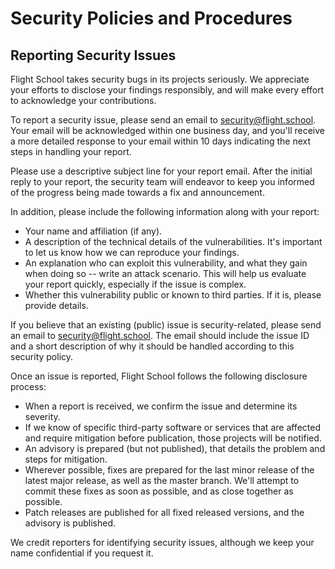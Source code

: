 # Security Policies and Procedures

## Reporting Security Issues

Flight School takes security bugs in its projects seriously.
We appreciate your efforts to disclose your findings responsibly,
and will make every effort to acknowledge your contributions.

To report a security issue,
please send an email to
[security@flight.school](mailto:security@flight.school).
Your email will be acknowledged within one business day,
and you'll receive a more detailed response to your email within 10 days
indicating the next steps in handling your report.

Please use a descriptive subject line for your report email.
After the initial reply to your report,
the security team will endeavor to keep you informed of
the progress being made towards a fix and announcement.

In addition, please include the following information along with your report:

-   Your name and affiliation (if any).
-   A description of the technical details of the vulnerabilities.
    It's important to let us know how we can reproduce your findings.
-   An explanation who can exploit this vulnerability,
    and what they gain when doing so -- write an attack scenario.
    This will help us evaluate your report quickly,
    especially if the issue is complex.
-   Whether this vulnerability public or known to third parties.
    If it is, please provide details.

If you believe that an existing (public) issue is security-related,
please send an email to
[security@flight.school](mailto:security@flight.school).
The email should include the issue ID
and a short description of why it should be handled
according to this security policy.

Once an issue is reported,
Flight School follows the following disclosure process:

-   When a report is received, we confirm the issue and determine its severity.
-   If we know of specific third-party software or services
    that are affected and require mitigation before publication,
    those projects will be notified.
-   An advisory is prepared (but not published),
    that details the problem and steps for mitigation.
-   Wherever possible,
    fixes are prepared for the last minor release of the latest major release,
    as well as the master branch.
    We'll attempt to commit these fixes as soon as possible,
    and as close together as possible.
-   Patch releases are published for all fixed released versions,
    and the advisory is published.

We credit reporters for identifying security issues,
although we keep your name confidential if you request it.
